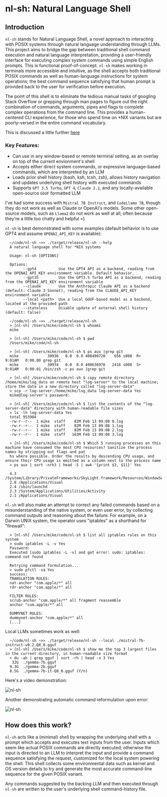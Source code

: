 # nl-sh: Natural Language Shell

## Introduction

`nl-sh` stands for Natural Language Shell, a novel approach to interacting with POSIX systems through natural language understanding through LLMs. This project aims to bridge the gap between traditional shell command execution and natural language interpretation, providing a user-friendly interface for executing complex system commands using simple English prompts. This is functional proof-of-concept. `nl-sh` makes working in terminals more accessible and intuitive, as the shell accepts both traditional POSIX commands as well as human-language instructions for system operations; the best command sequence satisfying that human prompt is provided back to the user for verification before execution.

The point of this shell is to eliminate the tedious manual tasks of googling Stack Overflow or grepping through man pages to figure out the right combination of commands, arguments, pipes and flags to complete complex operations from the command line. This provides a human-centered CLI experience, for those who spend time on *NIX variants but are poorly-versed in the entire command vocabulary.

This is discussed a little further [here](https://mikecvet.medium.com/nl-sh-the-natural-language-shell-ad2ddc2e13a7)

### Key Features:

- Can use in any window-based or remote terminal setting, as an overlay on top of the current envionment's shell
- Accepts either direct system commands, or expressive language-based commands, which are interpreted by an LLM
- Loads prior shell history (bash, ksh, tcsh, zsh), allows history navigation and updates underlying shell history with executed commands
- Supports `GPT 3.5 Turbo`, `GPT 4`, `Claude 2.1`, and any locally-available open-source `GGUF` formatted LLM

I've had some success with `Mistral 7B Instruct`, and `CodeLlama 7B`, though they do not work as well as Claude or OpenAI's models. Some other open-source models, such as `Llama2` do not work as well at all; often because they're a little too chatty and helpful =)

`nl-sh` is best demonstrated with some examples (default behavior is to use GPT4 and assume `OPENAI_API_KEY` is available):

```
  ~/code/nl-sh ~>> ./target/release/nl-sh --help
  A natural language shell for *NIX systems
  
  Usage: nl-sh [OPTIONS]
  
  Options:
        --gpt4          Use the GPT4 API as a backend, reading from the OPENAI_API_KEY environment variable. Default behavior.
        --gpt35         Use the GPT3.5 Turbo API as a backend, reading from the OPENAI_API_KEY environment variable
        --claude        Use the Anthropic Claude API as a backend (default: Claude 3 Sonnet), reading from the CLAUDE_API_KEY environment variable
        --local <path>  Use a local GGUF-based model as a backend, located at the provided path
        --stateless     Disable update of external shell history (default: false)

  ~/code/nl-sh ~>> ./target/release/nl-sh 
  > [nl-sh] /Users/mike/code/nl-sh $ whoami
  mike
  
  > [nl-sh] /Users/mike/code/nl-sh $ pwd
  /Users/mike/code/nl-sh
  
  > [nl-sh] /Users/mike/code/nl-sh $ ps aux |grep git
  mike             30936   0.0  0.0 408490720    656 s008  R+    9:01AM   0:00.00 grep git
  mike             30934   0.0  0.0 408636976   2416 s008  S+    9:01AM   0:00.01 /bin/zsh -c ps aux |grep git

  > [nl-sh] /Users/mike/code/nl-sh $ copy remote directory /home/mike/log_data on remote host "log-server" to the local machine; store the data in a new directory called "log-server-data"
  > scp -r log-server:/home/mike/log_data log-server-data Yes
  mike@log-server's password: 

  > [nl-sh] /Users/mike/code/nl-sh $ list the contents of the "log-server-data" directory with human-readable file sizes
  > ls -lh log-server-data Yes
  total 953984
  -rw-r--r--  1 mike  staff    82M Feb 13 09:08 0.log
  -rw-r--r--  1 mike  staff    82M Feb 13 09:08 1.log
  -rw-r--r--  1 mike  staff    82M Feb 13 09:08 2.log
  -rw-r--r--  1 mike  staff   163M Feb 13 09:08 3.log

  > [nl-sh] /Users/mike/code/nl-sh $ Which 5 running processes on this machine have consumed the most CPU resources? Sanitize the process names by stripping out flags and pat
  hs where possible. Order the results by descending CPU usage, and ensure their CPU usage is emitted as a column next to the process name
  > ps aux | sort -nrk3 | head -5 | awk '{print $3, $11}' Yes
  
  4.3 /System/Library/PrivateFrameworks/SkyLight.framework/Resources/WindowServer
  2.8 /Applications/Visual
  2.4 /sbin/launchd
  2.3 /System/Applications/Utilities/Activity
  2.1 /Applications/Visual
```


`nl-sh` will also make an attempt to correct any failed commands based on a misunderstanding of the native system, or even user error, by collecting command outputs and reasoning about the failure. For example, on a Darwin UNIX system, the operator uses "iptables" as a shorthand for "firewall":

```
  > [nl-sh] /Users/mike/code/nl-sh $ list all iptables rules on this system
  > sudo iptables -L -v Yes
  Password:
  Executed [sudo iptables -L -v] and got error: sudo: iptables: command not found

  Retrying command formulation...
  > sudo pfctl -sa Yes
  success:
  TRANSLATION RULES:
  nat-anchor "com.apple/*" all
  rdr-anchor "com.apple/*" all

  FILTER RULES:
  scrub-anchor "com.apple/*" all fragment reassemble
  anchor "com.apple/*" all

  DUMMYNET RULES:
  dummynet-anchor "com.apple/*" all
  [...]
```

Local LLMs sometimes work as well:

```
  ~/code/nl-sh ~>> ./target/release/nl-sh --local ./mistral-7b-instruct-v0.2.Q8_0.gguf
  > [nl-sh] /Users/mike/code/nl-sh $ show me the top 3 largest files in the current directory, in human-readable size format
  > du -ah | grep gguf | sort -rh | head -n 3 Yes
   32G	./gemma-7b.gguf
  9.3G	./gemma-2b.gguf
  8.5G	./gemma-7b-it-Q8_0.gguf (Y/n)
```

Here's a video demonstration:

![nl-sh](https://github.com/mikecvet/nl-sh/assets/275631/685f4642-f331-4ac8-8e3e-b6d95c3b4d6f)

Another demonstrating automatic command reformulation upon error:

![nl-sh](https://github.com/mikecvet/nl-sh/assets/275631/f852c67e-c04c-4b08-8ccd-355b8ef70c61)

## How does this work?

`nl-sh` acts like a (minimal) shell by wrapping the underlying shell with a prompt which accepts and executes text inputs from the user. Inputs which seem like actual POSIX commands are directly executed; otherwise the input is directed to an LLM to interpret the input and provide a command sequence satisfying the request, customized for the local system powering the shell. This shell collects some environmental data such as kernel and OS version details to try and generate the most accurate command-line sequence for the given POSIX variant.

Any commands suggested by the backing LLM and then executed through `nl-sh` are written to the user's underlying shell command-history file.

